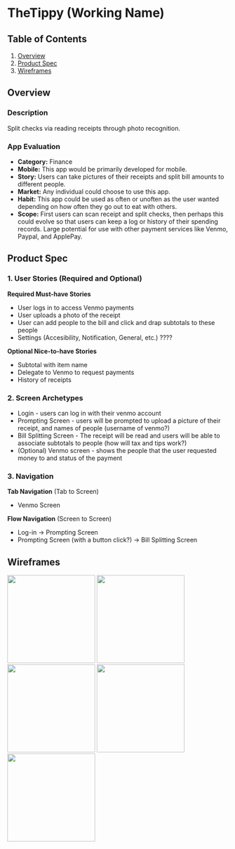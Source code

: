 # TheTippy (Working Name)

## Table of Contents
1. [Overview](#Overview)
1. [Product Spec](#Product-Spec)
1. [Wireframes](#Wireframes)

## Overview
### Description
Split checks via reading receipts through photo recognition.

### App Evaluation
- **Category:** Finance
- **Mobile:** This app would be primarily developed for mobile.
- **Story:** Users can take pictures of their receipts and split bill amounts to different people.
- **Market:** Any individual could choose to use this app.
- **Habit:** This app could be used as often or unoften as the user wanted depending on how often they go out to eat with others.
- **Scope:** First users can scan receipt and split checks, then perhaps this could evolve so that users can keep a log or history of their spending records. Large potential for use with other payment services like Venmo, Paypal, and ApplePay.

## Product Spec
### 1. User Stories (Required and Optional)

**Required Must-have Stories**

* User logs in to access Venmo payments
* User uploads a photo of the receipt
* User can add people to the bill and click and drap subtotals to these people
* Settings (Accesibility, Notification, General, etc.) ????

**Optional Nice-to-have Stories**

* Subtotal with item name
* Delegate to Venmo to request payments
* History of receipts

### 2. Screen Archetypes

* Login - users can log in with their venmo account
* Prompting Screen - users will be prompted to upload a picture of their receipt, and names of people (username of venmo?)
* Bill Splitting Screen - The receipt will be read and users will be able to associate subtotals to people (how will tax and tips work?)
* (Optional) Venmo screen - shows the people that the user requested money to and status of the payment

### 3. Navigation

**Tab Navigation** (Tab to Screen)
* Venmo Screen

**Flow Navigation** (Screen to Screen)
* Log-in -> Prompting Screen
* Prompting Screen (with a button click?) -> Bill Splitting Screen

## Wireframes
<img src="https://github.com/CodePath-THETIPPY/TheTippy/blob/master/Images/Wireframes/Login.png" width=200>
<img src="https://github.com/CodePath-THETIPPY/TheTippy/blob/master/Images/Wireframes/Camera.png" width=200>
<img src="https://github.com/CodePath-THETIPPY/TheTippy/blob/master/Images/Wireframes/Main.png" width=200>
<img src="https://github.com/CodePath-THETIPPY/TheTippy/blob/master/Images/Wireframes/Item.png" width=200>
<img src="https://github.com/CodePath-THETIPPY/TheTippy/blob/master/Images/Wireframes/Name.png" width=200>